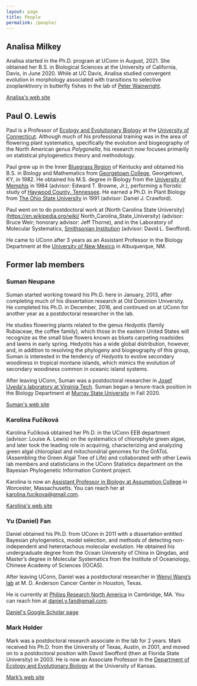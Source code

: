 ```yaml
---
layout: page
title: People
permalink: /people/
---
```


## Analisa Milkey ##

Analisa started in the Ph.D. program at UConn in August, 2021. She
obtained her B.S. in Biological Sciences at the University of
California, Davis, in June 2020. While at UC Davis, Analisa studied
convergent evolution in morphology associated with transitions to
selective zooplanktivory in butterfly fishes in the lab of [Peter
Wainwright](https://fishlab.ucdavis.edu).

[Analisa's web site](https://amilkey1.github.io)

## Paul O. Lewis ##
Paul is a Professor of [Ecology and Evolutionary
Biology](https://eeb.uconn.edu) at the [University of
Connecticut](https://en.wikipedia.org/wiki/University_of_Connecticut).
Although much of his professional training was in the area of flowering
plant systematics, specifically the evolution and biogeography of the
North American genus _Polygonella_, his research now focuses primarily
on statistical phylogenetics theory and methodology.

Paul grew up in the Inner [Bluegrass
Region](https://en.wikipedia.org/wiki/Bluegrass_region) of Kentucky and
obtained his B.S. in Biology and Mathematics from [Georgetown
College](https://en.wikipedia.org/wiki/Georgetown_College), Georgetown,
KY, in 1982. He obtained his M.S. degree in Biology from the [University
of Memphis](https://www.memphis.edu) in 1984 (advisor: Edward T. Browne,
Jr.), performing a floristic study of [Haywood County,
Tennessee](https://en.wikipedia.org/wiki/Haywood_County,_Tennessee). He
earned a Ph.D. in Plant Biology from [The Ohio State
University](https://en.wikipedia.org/wiki/Ohio_State_University) in 1991
(advisor: Daniel J. Crawford). 

Paul went on to do postdoctoral work at [North Carolina State
University](https://en.wikipedia.org/wiki/
North_Carolina_State_University) (advisor: Bruce Weir; honorary advisor:
Jeff Thorne), and in the Laboratory of Molecular Systematics,
[Smithsonian
Institution](https://en.wikipedia.org/wiki/Smithsonian_Institution)
(advisor: David L. Swofford). 

He came to UConn after 3 years as an Assistant Professor in the Biology
Department at the [University of New
Mexico](https://en.wikipedia.org/wiki/University_of_New_Mexico) in
Albuquerque, NM.

## Former lab members ##

### Suman Neupane ###

Suman started working toward his Ph.D. here in January, 2013, after
completing much of his dissertation research at Old Dominion University.
He completed his Ph.D. in December, 2016, and continued on at UConn for
another year as a postdoctoral researcher in the lab.

He studies flowering plants related to the genus _Hedyotis_ (family
Rubiaceae, the coffee family), which those in the eastern United States
will recognize as the small blue flowers known as bluets carpeting
roadsides and lawns in early spring. Hedyotis has a wide global
distribution, however, and, in addition to resolving the phylogeny and
biogeography of this group, Suman is interested in the tendency of
_Hedyotis_ to evolve secondary woodiness in tropical montane islands,
which mimics the evolution of secondary woodiness common in oceanic
island systems.

After leaving UConn, Suman was a postdoctoral researcher in [Josef Uyeda's laboratory at
Virginia Tech](http://www.uyedalab.com/). Suman began a tenure-track position 
in the Biology Department at [Murray State University](https://www.murraystate.edu) in Fall 2020. 

[Suman's web site](https://sumanneupane1.weebly.com)

### Karolina Fučíková ###

Karolina Fučíková obtained her Ph.D. in the UConn EEB department
(advisor: Louise A. Lewis) on the systematics of chlorophyte green algae, and
later took the leading role in acquiring, characterizing and analyzing
green algal chloroplast and mitochondrial genomes for the GrAToL
(Assembling the Green Algal Tree of Life) and collaborated with other
Lewis lab members and statisticians in the UConn Statistics department
on the Bayesian Phylogenetic Information Content project.

Karolina is now an [Assistant Professor in Biology at Assumption College](https://www.assumption.edu/faculty-profile/dr-karolina-fu%C4%8D%C3%ADkov%C3%A1)
in Worcester, Massachusetts. You can reach her at [karolina.fucikova@gmail.com](karolina.fucikova@gmail.com).

[Karolina's web site](https://euastrum.wordpress.com)

### Yu (Daniel) Fan ###

Daniel obtained his Ph.D. from UConn in 2011 with a dissertation
entitled Bayesian phylogenetics, model selection, and methods of
detecting non-independent and heterotachous molecular evolution. He
obtained his undergraduate degree from the Ocean University of China in
Qingdao, and Master’s degree in Molecular Systematics from the Institute
of Oceanology, Chinese Academy of Sciences (IOCAS).

After leaving UConn, Daniel was a postdoctoral researcher in [Wenyi
Wang’s lab](http://faculty.mdanderson.org/Wenyi_Wang/Default.asp?SNID=1347362362) at M. D. Anderson Cancer Center in Houston, Texas.

He is currently at [Philips Research North America](https://www.philips.com/a-w/research/locations/cambridge-north-america.html) in Cambridge, MA. You
can reach him at [daniel.y.fan@gmail.com](daniel.y.fan@gmail.com).

[Daniel's Google Scholar page](https://scholar.google.com/citations?user=4r17VZEAAAAJ&hl=en)

### Mark Holder ###

Mark was a postdoctoral research associate in the lab for 2 years. Mark
received his Ph.D. from the University of Texas, Austin, in 2001, and
moved on to a postdoctoral position with David Swofford (then at Florida
State University) in 2003. He is now an Associate Professor in the
[Department of Ecology and Evolutionary Biology](http://www2.ku.edu/~eeb/) at the University of
Kansas. 

[Mark’s web site](http://phylo.bio.ku.edu/)



